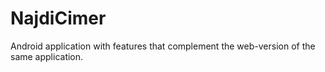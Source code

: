 # NajdiCimer
Android application with features that complement the web-version of the same application.
